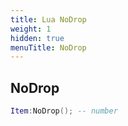 ```yaml
---
title: Lua NoDrop
weight: 1
hidden: true
menuTitle: NoDrop
---
```

## NoDrop
```lua
Item:NoDrop(); -- number
```
